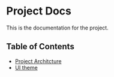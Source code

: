 # Project Docs

This is the documentation for the project.

## Table of Contents

- [Project Architcture](./architecture.md)
- [UI theme](./theme.md)
